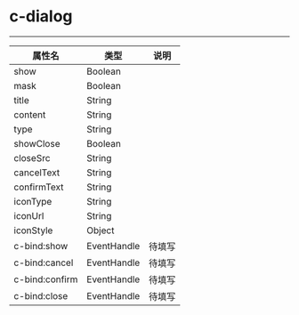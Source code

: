 # c-dialog 
---

|属性名|类型|说明|
| ------ | ------ | ------ |
|show|Boolean| |
|mask|Boolean| |
|title|String| |
|content|String| |
|type|String| |
|showClose|Boolean| |
|closeSrc|String| |
|cancelText|String| |
|confirmText|String| |
|iconType|String| |
|iconUrl|String| |
|iconStyle|Object| |
|c-bind:show|EventHandle|待填写|
|c-bind:cancel|EventHandle|待填写|
|c-bind:confirm|EventHandle|待填写|
|c-bind:close|EventHandle|待填写|
